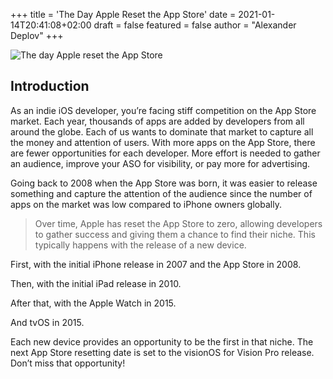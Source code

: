 +++
title = 'The Day Apple Reset the App Store'
date = 2021-01-14T20:41:08+02:00
draft = false
featured = false
author = "Alexander Deplov"
+++

![The day Apple reset the App Store](images/1.webp)

## Introduction

As an indie iOS developer, you’re facing stiff competition on the App Store market. Each year, thousands of apps are added by developers from all around the globe. Each of us wants to dominate that market to capture all the money and attention of users. With more apps on the App Store, there are fewer opportunities for each developer. More effort is needed to gather an audience, improve your ASO for visibility, or pay more for advertising.

Going back to 2008 when the App Store was born, it was easier to release something and capture the attention of the audience since the number of apps on the market was low compared to iPhone owners globally.

> Over time, Apple has reset the App Store to zero, allowing developers to gather success and giving them a chance to find their niche. This typically happens with the release of a new device.

First, with the initial iPhone release in 2007 and the App Store in 2008.

Then, with the initial iPad release in 2010.

After that, with the Apple Watch in 2015.

And tvOS in 2015.

Each new device provides an opportunity to be the first in that niche. The next App Store resetting date is set to the visionOS for Vision Pro release. Don’t miss that opportunity!